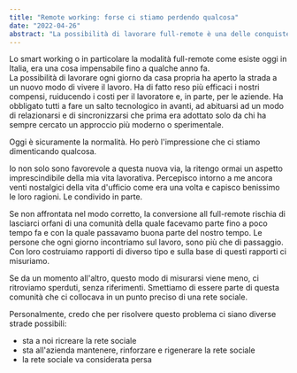 ```yaml
---
title: "Remote working: forse ci stiamo perdendo qualcosa"
date: "2022-04-26"
abstract: "La possibilità di lavorare full-remote è una delle conquiste positive degli ultimi due anni, ma forse stiamo lasciando qualcosa indietro"
---
```


Lo smart working o in particolare la modalità full-remote come esiste oggi in Italia, era una cosa impensabile fino a qualche anno fa.  
La possibilità di lavorare ogni giorno da casa propria ha aperto la strada a un nuovo modo di vivere il lavoro. Ha di fatto reso più efficaci i nostri compensi, ruiducendo i costi per il lavoratore e, in parte, per le aziende. Ha obbligato tutti a fare un salto tecnologico in avanti, ad abituarsi ad un modo di relazionarsi e di sincronizzarsi che prima era adottato solo da chi ha sempre cercato un approccio più moderno o sperimentale.

Oggi è sicuramente la normalità. Ho però l'impressione che ci stiamo dimenticando qualcosa.

Io non solo sono favorevole a questa nuova via, la ritengo ormai un aspetto imprescindibile della mia vita lavorativa.
Percepisco intorno a me ancora venti nostalgici della vita d'ufficio come era una volta e capisco benissimo le loro ragioni. Le condivido in parte.

Se non affrontata nel modo corretto, la conversione all full-remote rischia di lasciarci orfani di una comunità della quale facevamo parte fino a poco tempo fa e con la quale passavamo buona parte del nostro tempo. Le persone che ogni giorno incontriamo sul lavoro, sono più che di passaggio. Con loro costruiamo rapporti di diverso tipo e sulla base di questi rapporti ci misuriamo.

Se da un momento all'altro, questo modo di misurarsi viene meno, ci ritroviamo sperduti, senza riferimenti. Smettiamo di essere parte di questa comunità che ci collocava in un punto preciso di una rete sociale.

Personalmente, credo che per risolvere questo problema ci siano diverse strade possibili:

- sta a noi ricreare la rete sociale
- sta all'azienda mantenere, rinforzare e rigenerare la rete sociale
- la rete sociale va considerata persa
